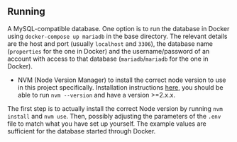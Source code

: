 ## Running

A MySQL-compatible database. One option is to run the database in Docker using `docker-compose up mariadb` in the base directory. The relevant details are the host and port (usually `localhost` and `3306`), the database name (`properties` for the one in Docker) and the username/password of an account with access to that database (`mariadb`/`mariadb` for the one in Docker).
- NVM (Node Version Manager) to install the correct node version to use in this project specifically. Installation instructions [here](https://github.com/nvm-sh/nvm), you should be able to run `nvm --version` and have a version >=2.x.x.

The first step is to actually install the correct Node version by running `nvm install` and `nvm use`. Then, possibly adjusting the parameters of the `.env` file to match what you have set up yourself. The example values are sufficient for the database started through Docker.
